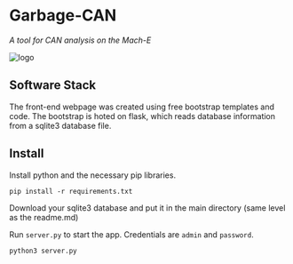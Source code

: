# Garbage-CAN

*A tool for CAN analysis on the Mach-E*

![logo](https://giphy.com/gifs/fire-trash-dumpster-IoBSF5xl7i32P5KYjq)

## Software Stack

The front-end webpage was created using free bootstrap templates and code. The bootstrap is hoted on flask, which reads database information from a sqlite3 database file.

## Install

Install python and the necessary pip libraries.

```
pip install -r requirements.txt
```

Download your sqlite3 database and put it in the main directory (same level as the readme.md)

Run `server.py` to start the app. Credentials are `admin` and `password`.

```
python3 server.py
```